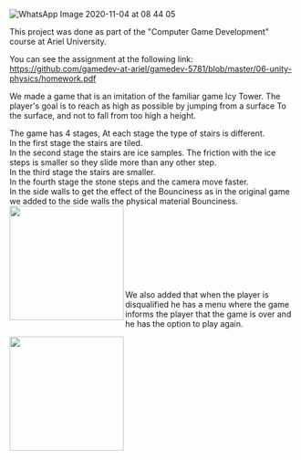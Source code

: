 
![WhatsApp Image 2020-11-04 at 08 44 05](https://user-images.githubusercontent.com/57855070/98078036-f4b04180-1e79-11eb-9bde-48b3d32a201f.jpeg)

This project was done as part of the "Computer Game Development" course at Ariel University.

You can see the assignment at the following link: 
https://github.com/gamedev-at-ariel/gamedev-5781/blob/master/06-unity-physics/homework.pdf

We made a game that is an imitation of the familiar game Icy Tower.
The player's goal is to reach as high as possible by jumping from a surface To the surface, and not to fall from too high a height.


The game has 4 stages, At each stage the type of stairs is different. <br />
In the first stage the stairs are tiled. <br />
In the second stage the stairs are ice samples. The friction with the ice steps is smaller so they slide more than any other step. <br />
In the third stage the stairs are smaller. <br />
In the fourth stage the stone steps and the camera move faster. <br />
In the side walls to get the effect of the Bounciness as in the original game we added to the side walls the physical material Bounciness.  <br />
<img align="left" width="200px" src= https://user-images.githubusercontent.com/57855070/100892344-e712c980-34c2-11eb-8adb-33ebcd432f00.png />    <br />



<br />
<br />
<br />
<br />
<br />
<br />




We also added that when the player is disqualified he has a menu where the game informs the player that the game is over and he has the option to play again.

<img align="left" width="200px" src= https://user-images.githubusercontent.com/57855070/100897497-69ea5300-34c8-11eb-94ed-9724b5d5ca4e.png />    <br />








